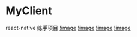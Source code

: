 # MyClient
react-native 练手项目
[!image](https://github.com/wuyingtong/MyClient/blob/master/screenshots/WechatIMG43.jpeg?raw=true)
[!image](https://github.com/wuyingtong/MyClient/blob/master/screenshots/WechatIMG44.jpeg?raw=true)
[!image](https://github.com/wuyingtong/MyClient/blob/master/screenshots/WechatIMG45.jpeg?raw=true)
[!image](https://github.com/wuyingtong/MyClient/blob/master/screenshots/WechatIMG49.jpeg?raw=true)
